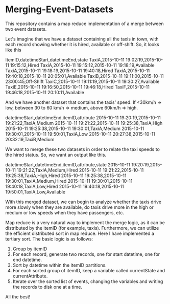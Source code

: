 # Merging-Event-Datasets
This repository contains a map reduce implementation of a merge between two event datasets.

Let's imagine that we have a dataset containing all the taxis in town, with each record showing whether it is hired, available or off-shift. So, it looks like this

ItemID,datetimeStart,datetimeEnd,state
TaxiA,2015-10-11 19:02:19,2015-10-11 19:15:12,Hired
TaxiA,2015-10-11 19:15:12,2015-10-11 19:18:19,Available
TaxiA,2015-10-11 19:18:19,2015-10-11 19:40:18,Hired
TaxiA,2015-10-11 19:40:18,2015-10-11 20:05:01,Available
TaxiB,2015-10-11 19:11:00,2015-10-11 23:00:45,Off-Shift
TaxiC,2015-10-11 19:11:19,2015-10-11 19:30:27,Available
TaxiE,2015-10-11 19:16:50,2015-10-11 19:46:18,Hired
TaxiF,2015-10-11 19:46:18,2015-10-11 20:10:11,Available

And we have another dataset that contains the taxis' speed. If <30km/h => low, between 30 to 60 km/h => medium, above 60km/h => high. 

datetimeStart,datetimeEnd,itemID,attribute
2015-10-11 19:20:19,2015-10-11 19:21:22,TaxiA,Medium
2015-10-11 19:21:22,2015-10-11 19:25:38,TaxiA,High
2015-10-11 19:25:38,2015-10-11 19:30:01,TaxiA,Medium
2015-10-11 19:30:01,2015-10-11 19:50:01,TaxiA,Low
2015-10-11 20:27:38,2015-10-11 20:32:19,TaxiB,Medium

We want to merge these two datasets in order to relate the taxi speeds to the hired status. So, we want an output like this.

datetimeStart,datetimeEnd,itemID,attribute,state
2015-10-11 19:20:19,2015-10-11 19:21:22,TaxiA,Medium,Hired
2015-10-11 19:21:22,2015-10-11 19:25:38,TaxiA,High,Hired
2015-10-11 19:25:38,2015-10-11 19:30:01,TaxiA,Medium,Hired
2015-10-11 19:30:01,2015-10-11 19:40:18,TaxiA,Low,Hired
2015-10-11 19:40:18,2015-10-11 19:50:01,TaxiA,Low,Available

With this merged dataset, we can begin to analyze whether the taxis drive more slowly when they are available, do taxis drive more in the high or medium or low speeds when they have passengers, etc.

Map reduce is a very natural way to implement the merge logic, as it can be distributed by the itemID (for example, taxis).
Furthermore, we can utilize the efficient distributed sort in map reduce. Here I have implemented a tertiary sort. 
The basic logic is as follows:

1. Group by itemID
2. For each record, generate two records, one for start datetime, one for end datetime. 
3. Sort by datetime within the itemID partitions.
4. For each sorted group of itemID, keep a variable called currentState and currentAttribute.
5. Iterate over the sorted list of events, changing the variables and writing the records to disk one at a time.

All the best!
